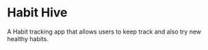 # Habit Hive

A Habit tracking app that allows users to keep track and also try new healthy habits. 
